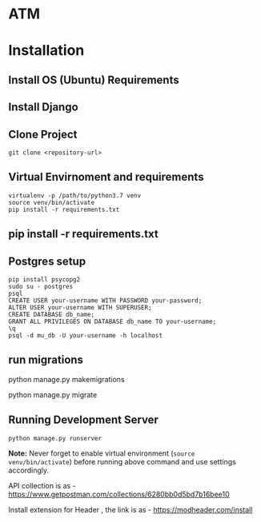 ATM
=========

# Installation

## Install OS (Ubuntu) Requirements

## Install Django

## Clone Project

    git clone <repository-url>

## Virtual Envirnoment and requirements

    virtualenv -p /path/to/python3.7 venv
    source venv/bin/activate
    pip install -r requirements.txt

## pip install -r requirements.txt

## Postgres setup

    pip install psycopg2
    sudo su - postgres
    psql
    CREATE USER your-username WITH PASSWORD your-password;
    ALTER USER your-username WITH SUPERUSER;
    CREATE DATABASE db_name;
    GRANT ALL PRIVILEGES ON DATABASE db_name TO your-username;
    \q
    psql -d mu_db -U your-username -h localhost


## run migrations
   python manage.py makemigrations
   
   python manage.py migrate

## Running Development Server

    python manage.py runserver

**Note:** Never forget to enable virtual environment (`source venv/bin/activate`) before running above command and use settings accordingly.



API collection is as -
https://www.getpostman.com/collections/6280bb0d5bd7b16bee10

Install extension for Header , the link is as - 
https://modheader.com/install
